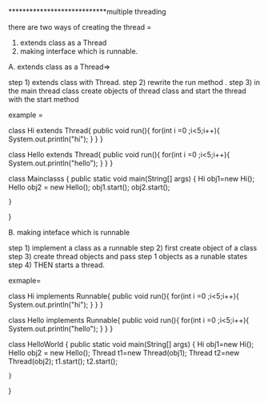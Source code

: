 ****************************multiple threading 

there are two ways of creating the thread = 
1. extends class as a  Thread
2. making interface which is runnable. 

A. extends class as a  Thread=>

step 1) extends class with Thread.
step 2) rewrite the run method .
step 3) in the main thread class create objects of thread class and start the thread with the start method 


example =


class Hi extends Thread{
    public void run(){
        for(int i =0 ;i<5;i++){
            System.out.println("hi");
        }
    }
}

class Hello extends Thread{
    public void run(){
        for(int i =0 ;i<5;i++){
            System.out.println("hello");
        }
    }
}



 class Mainclasss {
    public static void main(String[] args) {
        Hi obj1=new Hi();
        Hello obj2 = new Hello();
        obj1.start();
        obj2.start();
        
    }
}



B. making inteface which is runnable 

step 1) implement a class as a runnable 
step 2) first create object of a class 
step 3) create thread objects and pass step 1 objects as a runable states
step 4) THEN starts a thread.


exmaple=

class Hi implements Runnable{
    public void run(){
        for(int i =0 ;i<5;i++){
            System.out.println("hi");
        }
    }
}

class Hello implements Runnable{
    public void run(){
        for(int i =0 ;i<5;i++){
            System.out.println("hello");
        }
    }
}


class HelloWorld {
    public static void main(String[] args) {
        Hi obj1=new Hi();
        Hello obj2 = new Hello();
        Thread t1=new Thread(obj1);
        Thread t2=new Thread(obj2);
        t1.start();
        t2.start();
        
    }
}



